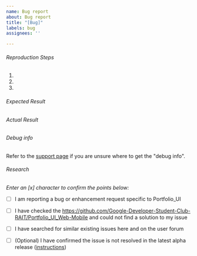 ```yaml
---
name: Bug report
about: Bug report
title: "[Bug]"
labels: bug
assignees: ''

---
```


###### Reproduction Steps

1. 
2. 
3. 


###### Expected Result



###### Actual Result



###### Debug info
Refer to the [support page](https://github.com/Google-Developer-Student-Club-RAIT/Portfolio_UI_Web-Mobile) if you are unsure where to get the "debug info".

###### Research
*Enter an [x] character to confirm the points below:*

- [ ] I am reporting a bug or enhancement request specific to Portfolio_UI
- [ ] I have checked the https://github.com/Google-Developer-Student-Club-RAIT/Portfolio_UI_Web-Mobile and could not find a solution to my issue
- [ ] I have searched for similar existing issues here and on the user forum
- [ ] (Optional) I have confirmed the issue is not resolved in the latest alpha release ([instructions](https://github.com/Google-Developer-Student-Club-RAIT/Portfolio_UI_Web-Mobile))


